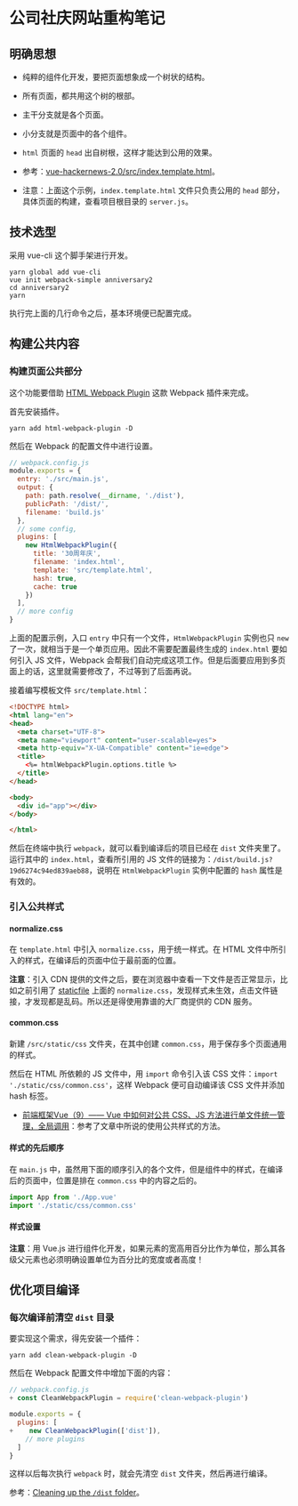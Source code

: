 # 公司社庆网站重构笔记

## 明确思想

- 纯粹的组件化开发，要把页面想象成一个树状的结构。
- 所有页面，都共用这个树的根部。
- 主干分支就是各个页面。
- 小分支就是页面中的各个组件。

- `html` 页面的 `head` 出自树根，这样才能达到公用的效果。
- 参考：[vue-hackernews-2.0/src/index.template.html](https://github.com/vuejs/vue-hackernews-2.0/blob/master/src/index.template.html)。
- 注意：上面这个示例，`index.template.html` 文件只负责公用的 `head` 部分，具体页面的构建，查看项目根目录的 `server.js`。

## 技术选型

采用 vue-cli 这个脚手架进行开发。

```shell
yarn global add vue-cli
vue init webpack-simple anniversary2
cd anniversary2
yarn
```

执行完上面的几行命令之后，基本环境便已配置完成。

## 构建公共内容

### 构建页面公共部分

这个功能要借助 [HTML Webpack Plugin](https://github.com/jantimon/html-webpack-plugin) 这款 Webpack 插件来完成。

首先安装插件。

```shell
yarn add html-webpack-plugin -D
```

然后在 Webpack 的配置文件中进行设置。

```js
// webpack.config.js
module.exports = {
  entry: './src/main.js',
  output: {
    path: path.resolve(__dirname, './dist'),
    publicPath: '/dist/',
    filename: 'build.js'
  },
  // some config,
  plugins: [
    new HtmlWebpackPlugin({
      title: '30周年庆',
      filename: 'index.html',
      template: 'src/template.html',
      hash: true,
      cache: true
    })
  ],
  // more config
}
```

上面的配置示例，入口 `entry` 中只有一个文件，`HtmlWebpackPlugin` 实例也只 `new` 了一次，就相当于是一个单页应用。因此不需要配置最终生成的 `index.html` 要如何引入 JS 文件，Webpack 会帮我们自动完成这项工作。但是后面要应用到多页面上的话，这里就需要修改了，不过等到了后面再说。

接着编写模板文件 `src/template.html`：

```html
<!DOCTYPE html>
<html lang="en">
<head>
  <meta charset="UTF-8">
  <meta name="viewport" content="user-scalable=yes">
  <meta http-equiv="X-UA-Compatible" content="ie=edge">
  <title>
    <%= htmlWebpackPlugin.options.title %>
  </title>
</head>

<body>
  <div id="app"></div>
</body>

</html>
```

然后在终端中执行 `webpack`，就可以看到编译后的项目已经在 `dist` 文件夹里了。运行其中的 `index.html`，查看所引用的 JS 文件的链接为：`/dist/build.js?19d6274c94ed839aeb88`，说明在 `HtmlWebpackPlugin` 实例中配置的 `hash` 属性是有效的。

### 引入公共样式

#### normalize.css

在 `template.html` 中引入 `normalize.css`，用于统一样式。在 HTML 文件中所引入的样式，在编译后的页面中位于最前面的位置。

**注意**：引入 CDN 提供的文件之后，要在浏览器中查看一下文件是否正常显示，比如之前引用了 [staticfile](https://www.staticfile.org/) 上面的 `normalize.css`，发现样式未生效，点击文件链接，才发现都是乱码。所以还是得使用靠谱的大厂商提供的 CDN 服务。

#### common.css

新建 `/src/static/css` 文件夹，在其中创建 `common.css`，用于保存多个页面通用的样式。

然后在 HTML 所依赖的 JS 文件中，用 `import` 命令引入该 CSS 文件：`import './static/css/common.css'`，这样 Webpack 便可自动编译该 CSS 文件并添加 hash 标签。

- [前端框架Vue（9）—— Vue 中如何对公共 CSS、JS 方法进行单文件统一管理，全局调用](https://segmentfault.com/a/1190000011275595)：参考了文章中所说的使用公共样式的方法。

#### 样式的先后顺序

在 `main.js` 中，虽然用下面的顺序引入的各个文件，但是组件中的样式，在编译后的页面中，位置是排在 `common.css` 中的内容之后的。

```js
import App from './App.vue'
import './static/css/common.css'
```

#### 样式设置

**注意**：用 Vue.js 进行组件化开发，如果元素的宽高用百分比作为单位，那么其各级父元素也必须明确设置单位为百分比的宽度或者高度！

## 优化项目编译

### 每次编译前清空 `dist` 目录

要实现这个需求，得先安装一个插件：

```shell
yarn add clean-webpack-plugin -D
```

然后在 Webpack 配置文件中增加下面的内容：

```js
// webpack.config.js
+ const CleanWebpackPlugin = require('clean-webpack-plugin')

module.exports = {
  plugins: [
+    new CleanWebpackPlugin(['dist']),
    // more plugins
  ]
}
```

这样以后每次执行 `webpack` 时，就会先清空 `dist` 文件夹，然后再进行编译。

参考：[Cleaning up the `/dist` folder](https://webpack.js.org/guides/output-management/#cleaning-up-the-dist-folder)。
